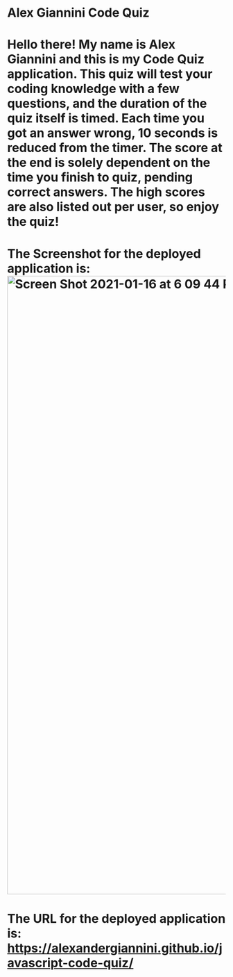 # Alex Giannini Code Quiz

# Hello there! My name is Alex Giannini and this is my Code Quiz application. This quiz will test your coding knowledge with a few questions, and the duration of the quiz itself is timed. Each time you got an answer wrong, 10 seconds is reduced from the timer. The score at the end is solely dependent on the time you finish to quiz, pending correct answers. The high scores are also listed out per user, so enjoy the quiz!

# The Screenshot for the deployed application is: <img width="1424" alt="Screen Shot 2021-01-16 at 6 09 44 PM" src="https://user-images.githubusercontent.com/74731953/104829176-045ae780-5826-11eb-845e-f9a2dafe336e.png">


# The URL for the deployed application is: https://alexandergiannini.github.io/javascript-code-quiz/